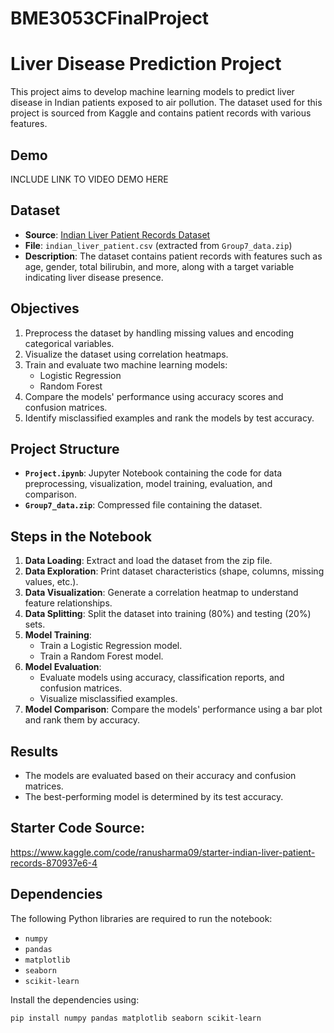 # BME3053CFinalProject

# Liver Disease Prediction Project

This project aims to develop machine learning models to predict liver disease in Indian patients exposed to air pollution. The dataset used for this project is sourced from Kaggle and contains patient records with various features.

## Demo
INCLUDE LINK TO VIDEO DEMO HERE

## Dataset

- **Source**: [Indian Liver Patient Records Dataset](https://www.kaggle.com/datasets/uciml/indian-liver-patient-records)
- **File**: `indian_liver_patient.csv` (extracted from `Group7_data.zip`)
- **Description**: The dataset contains patient records with features such as age, gender, total bilirubin, and more, along with a target variable indicating liver disease presence.

## Objectives

1. Preprocess the dataset by handling missing values and encoding categorical variables.
2. Visualize the dataset using correlation heatmaps.
3. Train and evaluate two machine learning models:
   - Logistic Regression
   - Random Forest
4. Compare the models' performance using accuracy scores and confusion matrices.
5. Identify misclassified examples and rank the models by test accuracy.

## Project Structure

- **`Project.ipynb`**: Jupyter Notebook containing the code for data preprocessing, visualization, model training, evaluation, and comparison.
- **`Group7_data.zip`**: Compressed file containing the dataset.

## Steps in the Notebook

1. **Data Loading**: Extract and load the dataset from the zip file.
2. **Data Exploration**: Print dataset characteristics (shape, columns, missing values, etc.).
3. **Data Visualization**: Generate a correlation heatmap to understand feature relationships.
4. **Data Splitting**: Split the dataset into training (80%) and testing (20%) sets.
5. **Model Training**:
   - Train a Logistic Regression model.
   - Train a Random Forest model.
6. **Model Evaluation**:
   - Evaluate models using accuracy, classification reports, and confusion matrices.
   - Visualize misclassified examples.
7. **Model Comparison**: Compare the models' performance using a bar plot and rank them by accuracy.

## Results

- The models are evaluated based on their accuracy and confusion matrices.
- The best-performing model is determined by its test accuracy.

## Starter Code Source:

https://www.kaggle.com/code/ranusharma09/starter-indian-liver-patient-records-870937e6-4 

## Dependencies

The following Python libraries are required to run the notebook:

- `numpy`
- `pandas`
- `matplotlib`
- `seaborn`
- `scikit-learn`

Install the dependencies using:

```bash
pip install numpy pandas matplotlib seaborn scikit-learn


